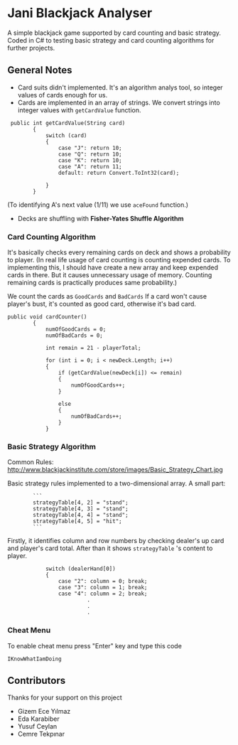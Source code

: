 # Jani Blackjack Analyser

A simple blackjack game supported by card counting and basic strategy. Coded in C# to testing basic strategy and card counting algorithms
for further projects. 

## General Notes

* Card suits didn't implemented. It's an algorithm analys tool, so integer values of cards enough for us.
* Cards are implemented in an array of strings. We convert strings into integer values with `getCardValue` function.

```
 public int getCardValue(String card)
        {
            switch (card)
            {
                case "J": return 10;
                case "Q": return 10;
                case "K": return 10;
                case "A": return 11;
                default: return Convert.ToInt32(card);

            }
        }
```       
(To identifying A's next value (1/11) we use `aceFound` function.)

* Decks are shuffling with **Fisher-Yates Shuffle Algorithm**

### Card Counting Algorithm

It's basically checks every remaining cards on deck and shows a probability to player. (In real life usage of card counting
is counting expended cards. To implementing this, I should have create a new array and keep expended cards in there. But it causes
unnecessary usage of memory. Counting remaining cards is practically produces same probability.)

We count the cards as `GoodCards` and `BadCards` If a card won't cause player's bust, it's counted as good card, 
otherwise it's bad card.

``` 
public void cardCounter()
        {
            numOfGoodCards = 0;
            numOfBadCards = 0;

            int remain = 21 - playerTotal;

            for (int i = 0; i < newDeck.Length; i++)
            {
                if (getCardValue(newDeck[i]) <= remain)
                {
                    numOfGoodCards++;
                }

                else
                {
                    numOfBadCards++;
                }
            }
```             

### Basic Strategy Algorithm

Common Rules: http://www.blackjackinstitute.com/store/images/Basic_Strategy_Chart.jpg

Basic strategy rules implemented to a two-dimensional array. A small part:

            ```
            strategyTable[4, 2] = "stand";
            strategyTable[4, 3] = "stand";
            strategyTable[4, 4] = "stand";
            strategyTable[4, 5] = "hit";
            ```
Firstly, it identifies column and row numbers by checking dealer's up card and player's card total. After than it shows `strategyTable` 's content to player.

```
            switch (dealerHand[0])
            {
                case "2": column = 0; break;
                case "3": column = 1; break;
                case "4": column = 2; break;
                         .
                         .
                         .
```

### Cheat Menu
To enable cheat menu press "Enter" key and type this code

`IKnowWhatIamDoing`

## Contributors

Thanks for your support on this project
* Gizem Ece Yılmaz
* Eda Karabiber
* Yusuf Ceylan
* Cemre Tekpınar
